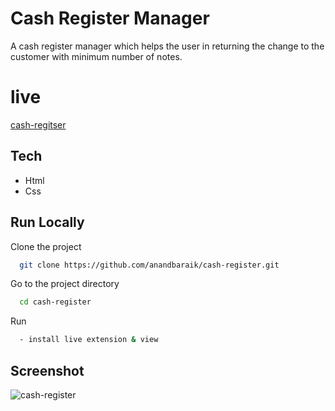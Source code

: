 
# Cash Register Manager
A cash register manager which helps the user in returning the change to the customer with minimum number of notes.

# live

[cash-regitser](https://a-cash-register.netlify.app/)


## Tech
- Html
- Css

## Run Locally

Clone the project

```bash
  git clone https://github.com/anandbaraik/cash-register.git
```

Go to the project directory

```bash
  cd cash-register
```

Run
```bash
  - install live extension & view
```

## Screenshot
![cash-register](https://user-images.githubusercontent.com/31516195/188323284-464e5e41-d11d-447b-a2e2-c8fbe81bd2fc.png)
